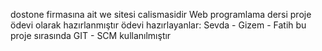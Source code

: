 dostone firmasına ait we sitesi calismasidir
Web programlama dersi proje ödevi olarak hazırlanmıştır
ödevi hazırlayanlar:
Sevda - Gizem - Fatih
bu proje sırasında GIT - SCM kullanılmıştır